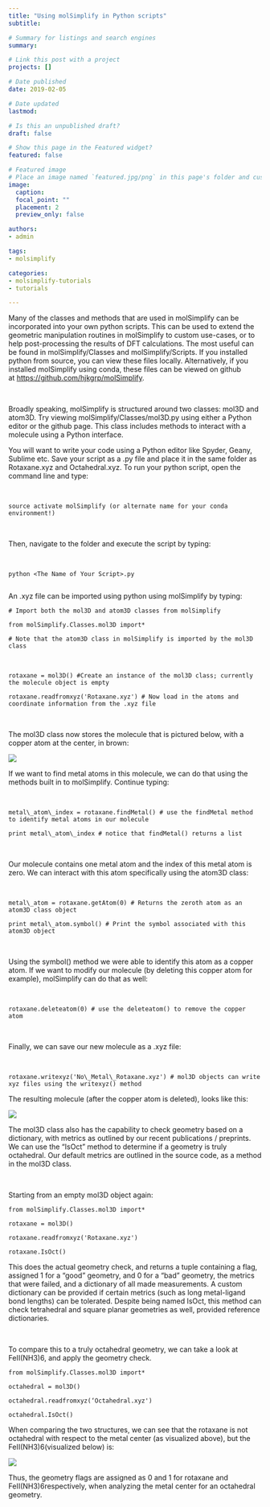 ```yaml
---
title: "Using molSimplify in Python scripts"
subtitle: 

# Summary for listings and search engines
summary: 

# Link this post with a project
projects: []

# Date published
date: 2019-02-05

# Date updated
lastmod: 

# Is this an unpublished draft?
draft: false

# Show this page in the Featured widget?
featured: false

# Featured image
# Place an image named `featured.jpg/png` in this page's folder and customize its options here.
image:
  caption: 
  focal_point: ""
  placement: 2
  preview_only: false

authors:
- admin

tags:
- molsimplify

categories:
- molsimplify-tutorials
- tutorials

---
```

Many of the classes and methods that are used in molSimplify can be incorporated into your own python scripts. This can be used to extend the geometric manipulation routines in molSimplify to custom use-cases, or to help post-processing the results of DFT calculations. The most useful can be found in molSimplify/Classes and molSimplify/Scripts. If you installed python from source, you can view these files locally. Alternatively, if you installed molSimplify using conda, these files can be viewed on github at <https://github.com/hjkgrp/molSimplify>.


 


Broadly speaking, molSimplify is structured around two classes: mol3D and atom3D. Try viewing molSimplify/Classes/mol3D.py using either a Python editor or the github page. This class includes methods to interact with a molecule using a Python interface.


You will want to write your code using a Python editor like Spyder, Geany, Sublime etc. Save your script as a .py file and place it in the same folder as Rotaxane.xyz and Octahedral.xyz. To run your python script, open the command line and type:


 



```
source activate molSimplify (or alternate name for your conda environment!)
```
 


Then, navigate to the folder and execute the script by typing:


 



```
python <The Name of Your Script>.py


```
An .xyz file can be imported using python using molSimplify by typing:



```
# Import both the mol3D and atom3D classes from molSimplify
```

```
from molSimplify.Classes.mol3D import*

# Note that the atom3D class in molSimplify is imported by the mol3D class
```
 



```
rotaxane = mol3D() #Create an instance of the mol3D class; currently the molecule object is empty

rotaxane.readfromxyz('Rotaxane.xyz') # Now load in the atoms and coordinate information from the .xyz file
```
 


The mol3D class now stores the molecule that is pictured below, with a copper atom at the center, in brown:


![](FullRotaxane.png)


If we want to find metal atoms in this molecule, we can do that using the methods built in to molSimplify. Continue typing:


 



```
metal\_atom\_index = rotaxane.findMetal() # use the findMetal method to identify metal atoms in our molecule

print metal\_atom\_index # notice that findMetal() returns a list
```
 


Our molecule contains one metal atom and the index of this metal atom is zero. We can interact with this atom specifically using the atom3D class:


 



```
metal\_atom = rotaxane.getAtom(0) # Returns the zeroth atom as an atom3D class object

print metal\_atom.symbol() # Print the symbol associated with this atom3D object
```
 


Using the symbol() method we were able to identify this atom as a copper atom. If we want to modify our molecule (by deleting this copper atom for example), molSimplify can do that as well:


 



```
rotaxane.deleteatom(0) # use the deleteatom() to remove the copper atom
```
 


Finally, we can save our new molecule as a .xyz file:


 



```
rotaxane.writexyz('No\_Metal\_Rotaxane.xyz') # mol3D objects can write xyz files using the writexyz() method
```
The resulting molecule (after the copper atom is deleted), looks like this:


![](RemovedRotaxane.png)


The mol3D class also has the capability to check geometry based on a dictionary, with metrics as outlined by our recent publications / preprints. We can use the “IsOct” method to determine if a geometry is truly octahedral. Our default metrics are outlined in the source code, as a method in the mol3D class.


 


Starting from an empty mol3D object again:



```
from molSimplify.Classes.mol3D import*

rotaxane = mol3D()

rotaxane.readfromxyz('Rotaxane.xyz')

rotaxane.IsOct() 
```
This does the actual geometry check, and returns a tuple containing a flag, assigned 1 for a “good” geometry, and 0 for a “bad” geometry, the metrics that were failed, and a dictionary of all made measurements. A custom dictionary can be provided if certain metrics (such as long metal-ligand bond lengths) can be tolerated. Despite being named IsOct, this method can check tetrahedral and square planar geometries as well, provided reference dictionaries.


 


To compare this to a truly octahedral geometry, we can take a look at FeII(NH3)6, and apply the geometry check.



```
from molSimplify.Classes.mol3D import*

octahedral = mol3D()

octahedral.readfromxyz(‘Octahedral.xyz')

octahedral.IsOct()
```
When comparing the two structures, we can see that the rotaxane is not octahedral with respect to the metal center (as visualized above), but the FeII(NH3)6(visualized below) is:


![](Octahedral.png)


Thus, the geometry flags are assigned as 0 and 1 for rotaxane and FeII(NH3)6respectively, when analyzing the metal center for an octahedral geometry.


